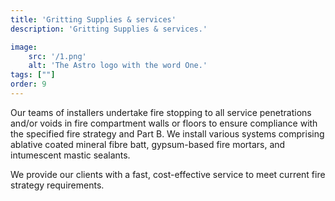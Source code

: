 ```yaml
---
title: 'Gritting Supplies & services'
description: 'Gritting Supplies & services.'

image:
    src: '/1.png' 
    alt: 'The Astro logo with the word One.'
tags: [""]
order: 9
---
```

Our teams of installers undertake fire stopping to all service penetrations and/or voids in fire compartment walls or floors to ensure compliance with the specified fire strategy and Part B. We install various systems comprising ablative coated mineral fibre batt, gypsum-based fire mortars, and intumescent mastic sealants.

We provide our clients with a fast, cost-effective service to meet current fire strategy requirements.

